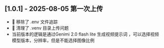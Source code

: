 ## [1.0.1] - 2025-08-05 第一次上传
- 🧪 移除了 .env 文件追踪
- 🧹 清理了 .venv 目录上传问题
- 当前版本的逻辑是通过Genimi 2.0 flash lite 生成视频提示词 ，可以选择视频模型版本，分辨率，但是不能选择图像比例